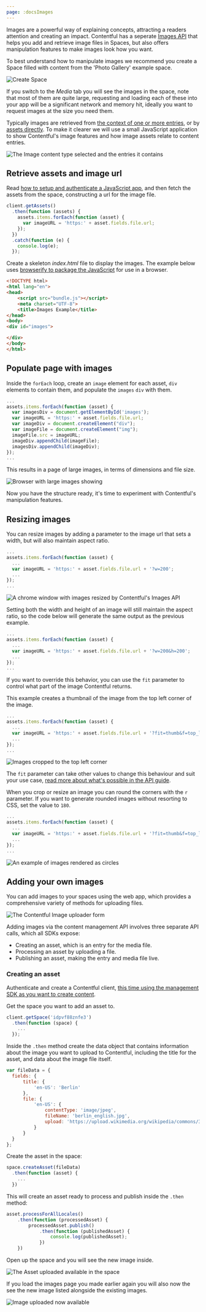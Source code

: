 ```yaml
---
page: :docsImages
---
```


Images are a powerful way of explaining concepts, attracting a readers attention and creating an impact. Contentful has a seperate [Images API](/developers/docs/references/images-api/) that helps you add and retrieve image files in Spaces, but also offers manipulation features to make images look how you want.

To best understand how to manipulate images we recommend you create a Space filled with content from the 'Photo Gallery' example space.

![Create Space](create-image-space.png)

If you switch to the _Media_ tab you will see the images in the space, note that most of them are quite large, requesting and loading each of these into your app will be a significant network and memory hit, ideally you want to request images at the size you need them.

Typically images are retrieved from [the context of one or more entries](/developers/docs/references/content-delivery-api/#/reference/links), or by [assets directly](/developers/docs/references/content-delivery-api/#/reference/assets). To make it clearer we will use a small JavaScript application to show Contentful's image features and how image assets relate to content entries.

![The Image content type selected and the entries it contains](image-content-type.png)

## Retrieve assets and image url

Read [how to setup and authenticate a JavaScript app](/developers/docs/javascript/tutorials/using-js-cda-sdk/), and then fetch the assets from the space, constructing a url for the image file.

~~~javascript
client.getAssets()
  .then(function (assets) {
    assets.items.forEach(function (asset) {
      var imageURL = 'https:' + asset.fields.file.url;
    });
  })
  .catch(function (e) {
    console.log(e);
  });
~~~

Create a skeleton _index.html_ file to display the images. The example below uses [browserify to package the JavaScript](/developers/docs/javascript/tutorials/using-js-cda-sdk/#in-a-browser) for use in a browser.

~~~html
<!DOCTYPE html>
<html lang="en">
<head>
    <script src="bundle.js"></script>
    <meta charset="UTF-8">
    <title>Images Example</title>
</head>
<body>
<div id="images">

</div>
</body>
</html>
~~~

## Populate page with images

Inside the `forEach` loop, create an `image` element for each asset, `div` elements to contain them, and populate the `images` `div` with them.

~~~javascript
...
assets.items.forEach(function (asset) {
  var imagesDiv = document.getElementById('images');
  var imageURL = 'https:' + asset.fields.file.url;
  var imageDiv = document.createElement("div");
  var imageFile = document.createElement("img");
  imageFile.src = imageURL;
  imageDiv.appendChild(imageFile);
  imagesDiv.appendChild(imageDiv);
});
...
~~~

This results in a page of large images, in terms of dimensions and file size.

![Browser with large images showing](original-images.png)

Now you have the structure ready, it's time to experiment with Contentful's manipulation features.

## Resizing images

You can resize images by adding a parameter to the image url that sets a width, but will also maintain aspect ratio.

~~~javascript
...
assets.items.forEach(function (asset) {
  ...
  var imageURL = 'https:' + asset.fields.file.url + '?w=200';
  ...
});
...
~~~

![A chrome window with images resized by Contentful's Images API](resized-images.png)

Setting both the width and height of an image will still maintain the aspect ratio, so the code below will generate the same output as the previous example.

~~~javascript
...
assets.items.forEach(function (asset) {
  ...
  var imageURL = 'https:' + asset.fields.file.url + '?w=200&h=200';
  ...
});
...
~~~

If you want to override this behavior, you can use the `fit` parameter to control what part of the image Contentful returns.

This example creates a thumbnail of the image from the top left corner of the image.

~~~javascript
...
assets.items.forEach(function (asset) {
  ...
  var imageURL = 'https:' + asset.fields.file.url + '?fit=thumb&f=top_left&h=200&w=200';
  ...
});
...
~~~

![Images cropped to the top left corner](top-left-images.png)

The `fit` parameter can take other values to change this behaviour and suit your use case, [read more about what's possible in the API guide](/developers/docs/references/images-api/#/reference/resizing-&-cropping).

When you crop or resize an image you can round the corners with the `r` parameter. If you want to generate rounded images without resorting to CSS, set the value to `180`.

~~~javascript
...
assets.items.forEach(function (asset) {
  ...
  var imageURL = 'https:' + asset.fields.file.url + '?fit=thumb&f=top_left&h=200&w=200&r=180';
  ...
});
...
~~~

![An example of images rendered as circles](rounded-images.png)

## Adding your own images

You can add images to your spaces using the web app, which provides a comprehensive variety of methods for uploading files.

![The Contentful Image uploader form](image-uploader.png)

Adding images via the content management API involves three separate API calls, which all SDKs expose:

- Creating an asset, which is an entry for the media file.
- Processing an asset by uploading a file.
- Publishing an asset, making the entry and media file live.

### Creating an asset

Authenticate and create a Contentful client, [this time using the management SDK as you want to create content](https://github.com/contentful/contentful-management.js).

Get the space you want to add an asset to.

~~~javascript
client.getSpace('idpvf88znfe3')
  .then(function (space) {
    ...
  });
~~~

Inside the `.then` method create the data object that contains information about the image you want to upload to Contentful, including the title for the asset, and data about the image file itself.

~~~javascript
var fileData = {
  fields: {
      title: {
          'en-US': 'Berlin'
      },
      file: {
          'en-US': {
              contentType: 'image/jpeg',
              fileName: 'berlin_english.jpg',
              upload: 'https://upload.wikimedia.org/wikipedia/commons/3/3b/Siegessaeule_Aussicht_10-13_img4_Tiergarten.jpg'
          }
      }
  }
};
~~~

Create the asset in the space:

~~~javascript
space.createAsset(fileData)
  .then(function (asset) {
    ...
  })
~~~

This will create an asset ready to process and publish inside the `.then` method:

~~~javascript
asset.processForAllLocales()
    .then(function (processedAsset) {
        processedAsset.publish()
            .then(function (publishedAsset) {
                console.log(publishedAsset);
            })
    })
~~~

Open up the space and you will see the new image inside.

![The Asset uploaded available in the space](asset-in-space.png)

If you load the images page you made earlier again you will also now the see the new image listed alongside the existing images.

![Image uploaded now available](new-image.png)
